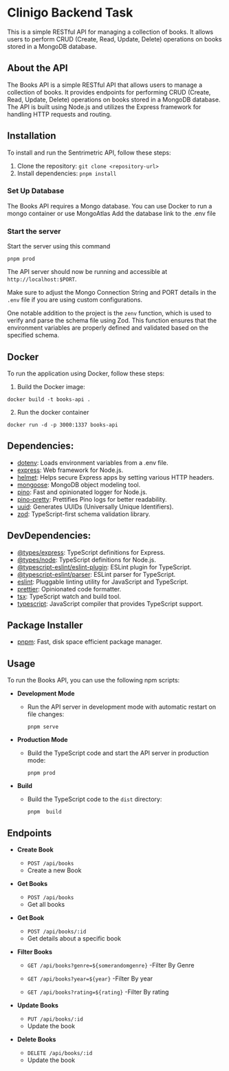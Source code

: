 # Clinigo Backend Task

This is a simple RESTful API for managing a collection of books. It allows users to perform CRUD (Create, Read, Update, Delete) operations on books stored in a MongoDB database.

## About the API

The Books API is a simple RESTful API that allows users to manage a collection of books. It provides endpoints for performing CRUD (Create, Read, Update, Delete) operations on books stored in a MongoDB database. The API is built using Node.js and utilizes the Express framework for handling HTTP requests and routing.

## Installation

To install and run the Sentrimetric API, follow these steps:

1. Clone the repository: `git clone <repository-url>`
2. Install dependencies: `pnpm install`

### Set Up Database

The Books API requires a Mongo database. You can use Docker to run a mongo container or use MongoAtlas
Add the database link to the .env file

### Start the server

Start the server using this command

```
pnpm prod
```

The API server should now be running and accessible at `http://localhost:$PORT`.

Make sure to adjust the Mongo Connection String and PORT details in the `.env` file if you are using custom configurations.

One notable addition to the project is the `zenv` function, which is used to verify and parse the schema file using Zod. This function ensures that the environment variables are properly defined and validated based on the specified schema.

## Docker

To run the application using Docker, follow these steps:

1. Build the Docker image:

```
docker build -t books-api .
```

2. Run the docker container

```
docker run -d -p 3000:1337 books-api
```

## Dependencies:

- [dotenv](https://www.npmjs.com/package/dotenv): Loads environment variables from a .env file.
- [express](https://www.npmjs.com/package/express): Web framework for Node.js.
- [helmet](https://www.npmjs.com/package/helmet): Helps secure Express apps by setting various HTTP headers.
- [mongoose](https://www.npmjs.com/package/mongoose): MongoDB object modeling tool.
- [pino](https://www.npmjs.com/package/pino): Fast and opinionated logger for Node.js.
- [pino-pretty](https://www.npmjs.com/package/pino-pretty): Prettifies Pino logs for better readability.
- [uuid](https://www.npmjs.com/package/uuid): Generates UUIDs (Universally Unique Identifiers).
- [zod](https://www.npmjs.com/package/zod): TypeScript-first schema validation library.

## DevDependencies:

- [@types/express](https://www.npmjs.com/package/@types/express): TypeScript definitions for Express.
- [@types/node](https://www.npmjs.com/package/@types/node): TypeScript definitions for Node.js.
- [@typescript-eslint/eslint-plugin](https://www.npmjs.com/package/@typescript-eslint/eslint-plugin): ESLint plugin for TypeScript.
- [@typescript-eslint/parser](https://www.npmjs.com/package/@typescript-eslint/parser): ESLint parser for TypeScript.
- [eslint](https://www.npmjs.com/package/eslint): Pluggable linting utility for JavaScript and TypeScript.
- [prettier](https://www.npmjs.com/package/prettier): Opinionated code formatter.
- [tsx](https://www.npmjs.com/package/tsx): TypeScript watch and build tool.
- [typescript](https://www.npmjs.com/package/typescript): JavaScript compiler that provides TypeScript support.

## Package Installer

- [pnpm](https://www.npmjs.com/package/pnpm): Fast, disk space efficient package manager.

## Usage

To run the Books API, you can use the following npm scripts:

- **Development Mode**

  - Run the API server in development mode with automatic restart on file changes:
    ```
    pnpm serve
    ```

- **Production Mode**

  - Build the TypeScript code and start the API server in production mode:
    ```
    pnpm prod
    ```

- **Build**
  - Build the TypeScript code to the `dist` directory:
    ```
    pnpm  build
    ```

## Endpoints

- **Create Book**

  - `POST /api/books`
  - Create a new Book

- **Get Books**

  - `POST /api/books`
  - Get all books

- **Get Book**

  - `POST /api/books/:id`
  - Get details about a specific book

- **Filter Books**

  - `GET /api/books?genre=${somerandomgenre}`
    -Filter By Genre

  - `GET /api/books?year=${year}`
    -Filter By year

  - `GET /api/books?rating=${rating}`
    -Filter By rating

- **Update Books**

  - `PUT /api/books/:id`
  - Update the book

- **Delete Books**
  - `DELETE /api/books/:id`
  - Update the book
